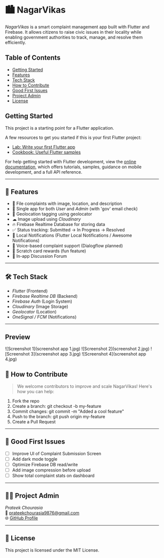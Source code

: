 # 🏙 NagarVikas

*NagarVikas* is a smart complaint management app built with Flutter and Firebase. It allows citizens to raise civic issues in their locality while enabling government authorities to track, manage, and resolve them efficiently.

## Table of Contents

- [Getting Started](#getting-started)
- [Features](#-features)
- [Tech Stack](#-tech-stack)
- [How to Contribute](#-how-to-contribute)
- [Good First Issues](#-good-first-issues)
- [Project Admin](#-project-admin)
- [License](#-license)

## Getting Started

This project is a starting point for a Flutter application.

A few resources to get you started if this is your first Flutter project:

- [Lab: Write your first Flutter app](https://docs.flutter.dev/get-started/codelab)  
- [Cookbook: Useful Flutter samples](https://docs.flutter.dev/cookbook)

For help getting started with Flutter development, view the [online documentation](https://docs.flutter.dev/), which offers tutorials, samples, guidance on mobile development, and a full API reference.



---

## 📱 Features

- 🧾 File complaints with image, location, and description  
- 👥 Single app for both *User* and *Admin* (with 'gov' email check)  
- 📍 Geolocation tagging using geolocator  
- ☁ Image upload using *Cloudinary*  
- 🔥 Firebase Realtime Database for storing data  
- ✅ Status tracking: Submitted → In Progress → Resolved  
- 🔔 Local Notifications (Flutter Local Notifications / Awesome Notifications)  
- 🎤 Voice-based complaint support (Dialogflow planned)  
- 🧩 Scratch card rewards (fun feature)  
- 💬 In-app Discussion Forum

---

## 🛠 Tech Stack

- *Flutter* (Frontend)
- *Firebase Realtime DB* (Backend)
- *Firebase Auth* (Login System)
- *Cloudinary* (Image Storage)
- *Geolocator* (Location)
- *OneSignal / FCM* (Notifications)

---

## Preview

![Screenshot 1](screenshot app 1.jpg)
![Screenshot 2](screenshot 2.jpg)
![Screenshot 3](screenshot app 3.jpg)
![Screenshot 4](screenshot app 4.jpg)

## 🤝 How to Contribute

> We welcome contributors to improve and scale NagarVikas! Here's how you can help:

1. Fork the repo
2. Create a branch: git checkout -b my-feature
3. Commit changes: git commit -m "Added a cool feature"
4. Push to the branch: git push origin my-feature
5. Create a Pull Request

---

## 📌 Good First Issues

- [ ] Improve UI of Complaint Submission Screen  
- [ ] Add dark mode toggle  
- [ ] Optimize Firebase DB read/write  
- [ ] Add image compression before upload  
- [ ] Show total complaint stats on dashboard

---

## 🧑‍💻 Project Admin

*Prateek Chourasia*  
📧 prateekchourasia9876@gmail.com  
🌐 [GitHub Profile](https://github.com/Prateek9876)

---

## 📄 License

This project is licensed under the MIT License.
